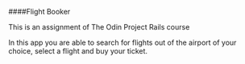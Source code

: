 ####Flight Booker

This is an assignment of The Odin Project Rails course

In this app you are able to search for flights out of the airport of your
choice, select a flight and buy your ticket.
